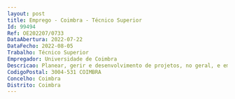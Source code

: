 ```yaml
--- 
layout: post
title: Emprego - Coimbra - Técnico Superior
Id: 99494
Ref: OE202207/0733
DataAbertura: 2022-07-22
DataFecho: 2022-08-05
Trabalho: Técnico Superior
Empregador: Universidade de Coimbra
Descricao: Planear, gerir e desenvolvimento de projetos, no geral, e em particular projetos de inovação, valorização de conhecimento, transferência de tecnologia. Organização de eventos relacionados com a área da inovação e empreendedorismo.
CodigoPostal: 3004-531 COIMBRA
Concelho: Coimbra
Distrito: Coimbra
--- 
```


